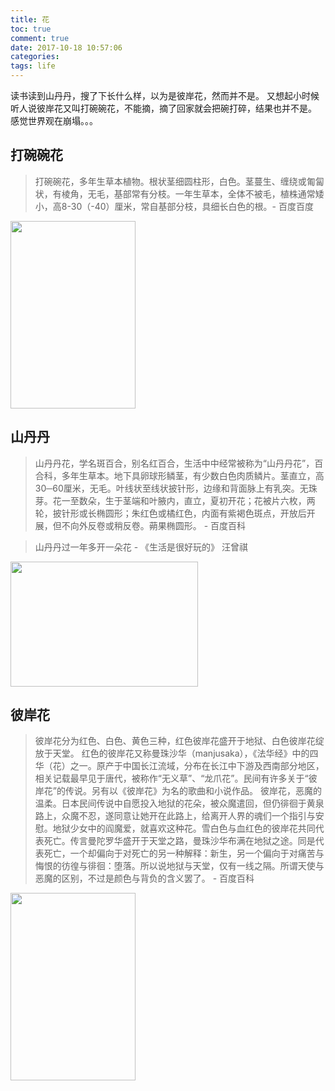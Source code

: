 ```yaml
---
title: 花
toc: true
comment: true
date: 2017-10-18 10:57:06
categories:
tags: life
---
```




读书读到山丹丹，搜了下长什么样，以为是彼岸花，然而并不是。
又想起小时候听人说彼岸花又叫打碗碗花，不能摘，摘了回家就会把碗打碎，结果也并不是。
感觉世界观在崩塌。。。


<!--more-->

## 打碗碗花

> 打碗碗花，多年生草本植物。根状茎细圆柱形，白色。茎蔓生、缠绕或匍匐状，有棱角，无毛，基部常有分枝。一年生草本，全体不被毛，植株通常矮小，高8-30（-40）厘米，常自基部分枝，具细长白色的根。- 百度百度

<img src="https://gss2.bdstatic.com/-fo3dSag_xI4khGkpoWK1HF6hhy/baike/c0%3Dbaike272%2C5%2C5%2C272%2C90/sign=36c00bbcef24b899ca31716a0f6f76f0/54fbb2fb43166d2251b23428402309f79152d240.jpg" width="200" height="300"/>


## 山丹丹

> 山丹丹花，学名斑百合，别名红百合，生活中中经常被称为“山丹丹花”，百合科，多年生草本。地下具卵球形鳞茎，有少数白色肉质鳞片。茎直立，高30─60厘米，无毛。叶线状至线状披针形，边缘和背面脉上有乳突。无珠芽。花一至数朵，生于茎端和叶腋内，直立，夏初开花；花被片六枚，两轮，披针形或长椭圆形；朱红色或橘红色，内面有紫褐色斑点，开放后开展，但不向外反卷或稍反卷。蒴果椭圆形。 - 百度百科


> 山丹丹过一年多开一朵花   - 《生活是很好玩的》 汪曾祺

<img src="https://gss3.bdstatic.com/7Po3dSag_xI4khGkpoWK1HF6hhy/baike/c0%3Dbaike933%2C5%2C5%2C933%2C330/sign=cdec9ef713d5ad6ebef46cb8e0a252be/4034970a304e251f8a3d41cbaf86c9177f3e533e.jpg" width="300" height="200"/>


## 彼岸花
> 彼岸花分为红色、白色、黄色三种，红色彼岸花盛开于地狱、白色彼岸花绽放于天堂。
红色的彼岸花又称曼珠沙华（manjusaka），《法华经》中的四华（花）之一。原产于中国长江流域，分布在长江中下游及西南部分地区，相关记载最早见于唐代，被称作“无义草”、“龙爪花”。民间有许多关于“彼岸花”的传说。另有以《彼岸花》为名的歌曲和小说作品。
彼岸花，恶魔的温柔。日本民间传说中自愿投入地狱的花朵，被众魔遣回，但仍徘徊于黄泉路上，众魔不忍，遂同意让她开在此路上，给离开人界的魂们一个指引与安慰。地狱少女中的阎魔爱，就喜欢这种花。雪白色与血红色的彼岸花共同代表死亡。传言曼陀罗华盛开于天堂之路，曼珠沙华布满在地狱之途。同是代表死亡，一个却偏向于对死亡的另一种解释：新生，另一个偏向于对痛苦与悔恨的彷徨与徘徊：堕落。所以说地狱与天堂，仅有一线之隔。所谓天使与恶魔的区别，不过是颜色与背负的含义罢了。  - 百度百科

<img src="https://gss2.bdstatic.com/-fo3dSag_xI4khGkpoWK1HF6hhy/baike/c0%3Dbaike116%2C5%2C5%2C116%2C38/sign=17997f685a82b2b7b392319650c4a08a/e4dde71190ef76c611321c479e16fdfaae5167fe.jpg" width="200" height="300"/>


